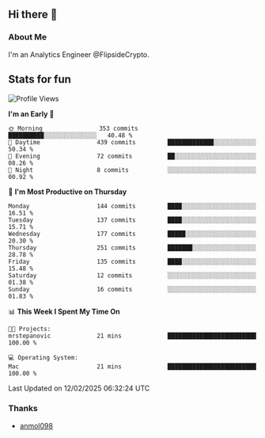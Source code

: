 ## Hi there 👋

### About Me

I'm an Analytics Engineer @FlipsideCrypto.
  
## Stats for fun


<!--START_SECTION:waka-->
![Profile Views](http://img.shields.io/badge/Profile%20Views-39-blue)

**I'm an Early 🐤** 

```text
🌞 Morning                353 commits         ██████████░░░░░░░░░░░░░░░   40.48 % 
🌆 Daytime                439 commits         █████████████░░░░░░░░░░░░   50.34 % 
🌃 Evening                72 commits          ██░░░░░░░░░░░░░░░░░░░░░░░   08.26 % 
🌙 Night                  8 commits           ░░░░░░░░░░░░░░░░░░░░░░░░░   00.92 % 
```
📅 **I'm Most Productive on Thursday** 

```text
Monday                   144 commits         ████░░░░░░░░░░░░░░░░░░░░░   16.51 % 
Tuesday                  137 commits         ████░░░░░░░░░░░░░░░░░░░░░   15.71 % 
Wednesday                177 commits         █████░░░░░░░░░░░░░░░░░░░░   20.30 % 
Thursday                 251 commits         ███████░░░░░░░░░░░░░░░░░░   28.78 % 
Friday                   135 commits         ████░░░░░░░░░░░░░░░░░░░░░   15.48 % 
Saturday                 12 commits          ░░░░░░░░░░░░░░░░░░░░░░░░░   01.38 % 
Sunday                   16 commits          ░░░░░░░░░░░░░░░░░░░░░░░░░   01.83 % 
```


📊 **This Week I Spent My Time On** 

```text
🐱‍💻 Projects: 
mrstepanovic             21 mins             █████████████████████████   100.00 % 

💻 Operating System: 
Mac                      21 mins             █████████████████████████   100.00 % 
```


 Last Updated on 12/02/2025 06:32:24 UTC
<!--END_SECTION:waka-->

### Thanks
 - [anmol098](https://github.com/anmol098/waka-readme-stats/)
  
